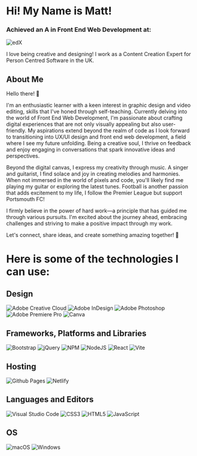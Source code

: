 # Hi! My Name is Matt!

### Achieved an A in Front End Web Development at:
![edX](https://img.shields.io/badge/edX-%2302262B.svg?style=for-the-badge&logo=edX&logoColor=white) 

I love being creative and designing! I work as a Content Creation Expert for Person Centred Software in the UK. 

## About Me

Hello there! 👋

I'm an enthusiastic learner with a keen interest in graphic design and video editing, skills that I've honed through self-teaching. Currently delving into the world of Front End Web Development, I'm passionate about crafting digital experiences that are not only visually appealing but also user-friendly. My aspirations extend beyond the realm of code as I look forward to transitioning into UX/UI design and front end web development, a field where I see my future unfolding. Being a creative soul, I thrive on feedback and enjoy engaging in conversations that spark innovative ideas and perspectives.

Beyond the digital canvas, I express my creativity through music. A singer and guitarist, I find solace and joy in creating melodies and harmonies. When not immersed in the world of pixels and code, you'll likely find me playing my guitar or exploring the latest tunes. Football is another passion that adds excitement to my life, I follow the Premier League but support Portsmouth FC!

I firmly believe in the power of hard work—a principle that has guided me through various pursuits. I'm excited about the journey ahead, embracing challenges and striving to make a positive impact through my work.

Let's connect, share ideas, and create something amazing together! 🚀

# Here is some of the technologies I can use: 

## Design 

![Adobe Creative Cloud](https://img.shields.io/badge/Adobe%20Creative%20Cloud-DA1F26.svg?style=for-the-badge&logo=Adobe%20Creative%20Cloud&logoColor=white) ![Adobe InDesign](https://img.shields.io/badge/Adobe%20InDesign-49021F?style=for-the-badge&logo=adobeindesign&logoColor=white) ![Adobe Photoshop](https://img.shields.io/badge/adobe%20photoshop-%2331A8FF.svg?style=for-the-badge&logo=adobe%20photoshop&logoColor=white) ![Adobe Premiere Pro](https://img.shields.io/badge/Adobe%20Premiere%20Pro-9999FF.svg?style=for-the-badge&logo=Adobe%20Premiere%20Pro&logoColor=white) ![Canva](https://img.shields.io/badge/Canva-%2300C4CC.svg?style=for-the-badge&logo=Canva&logoColor=white) 

## Frameworks, Platforms and Libraries

![Bootstrap](https://img.shields.io/badge/bootstrap-%238511FA.svg?style=for-the-badge&logo=bootstrap&logoColor=white) ![jQuery](https://img.shields.io/badge/jquery-%230769AD.svg?style=for-the-badge&logo=jquery&logoColor=white) ![NPM](https://img.shields.io/badge/NPM-%23CB3837.svg?style=for-the-badge&logo=npm&logoColor=white) ![NodeJS](https://img.shields.io/badge/node.js-6DA55F?style=for-the-badge&logo=node.js&logoColor=white) 	![React](https://img.shields.io/badge/react-%2320232a.svg?style=for-the-badge&logo=react&logoColor=%2361DAFB) ![Vite](https://img.shields.io/badge/vite-%23646CFF.svg?style=for-the-badge&logo=vite&logoColor=white)

## Hosting

![Github Pages](https://img.shields.io/badge/github%20pages-121013?style=for-the-badge&logo=github&logoColor=white) ![Netlify](https://img.shields.io/badge/netlify-%23000000.svg?style=for-the-badge&logo=netlify&logoColor=#00C7B7)

## Languages and Editors

![Visual Studio Code](https://img.shields.io/badge/Visual%20Studio%20Code-0078d7.svg?style=for-the-badge&logo=visual-studio-code&logoColor=white) ![CSS3](https://img.shields.io/badge/css3-%231572B6.svg?style=for-the-badge&logo=css3&logoColor=white) ![HTML5](https://img.shields.io/badge/html5-%23E34F26.svg?style=for-the-badge&logo=html5&logoColor=white) ![JavaScript](https://img.shields.io/badge/javascript-%23323330.svg?style=for-the-badge&logo=javascript&logoColor=%23F7DF1E)

## OS

![macOS](https://img.shields.io/badge/mac%20os-000000?style=for-the-badge&logo=macos&logoColor=F0F0F0) ![Windows](https://img.shields.io/badge/Windows-0078D6?style=for-the-badge&logo=windows&logoColor=white)

